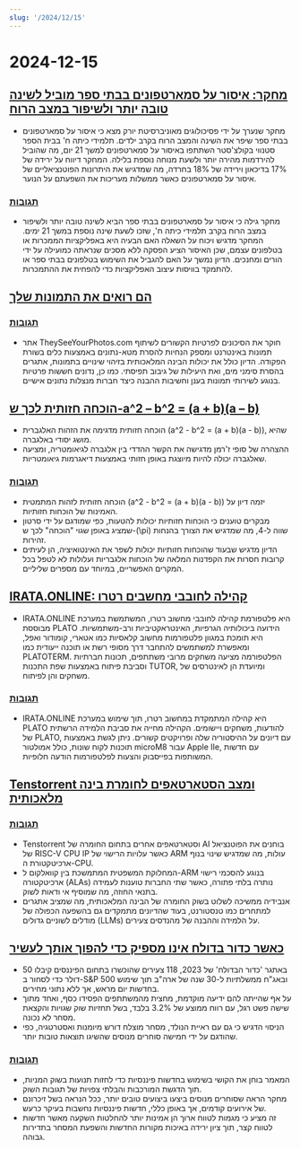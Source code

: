 ```yaml
---
slug: '/2024/12/15'
---
```


# 2024-12-15

## [מחקר: איסור על סמארטפונים בבתי ספר מוביל לשינה טובה יותר ולשיפור במצב הרוח](https://www.york.ac.uk/news-and-events/news/2024/research/school-smartphone-ban-better-sleep/)

- מחקר שנערך על ידי פסיכולוגים מאוניברסיטת יורק מצא כי איסור על סמארטפונים בבתי ספר שיפר את השינה והמצב הרוח בקרב ילדים. תלמידי כיתה ח' בבית הספר סטנווי בקולצ'סטר השתתפו באיסור על סמארטפונים למשך 21 יום, מה שהוביל להירדמות מהירה יותר ולשעת מנוחה נוספת בלילה. המחקר דיווח על ירידה של 17% בדיכאון וירידה של 18% בחרדה, מה שמדגיש את היתרונות הפוטנציאליים של איסור על סמארטפונים כאשר ממשלות מעריכות את השפעתם על הנוער.

### [תגובות](https://news.ycombinator.com/item?id=42420352)

- מחקר גילה כי איסור על סמארטפונים בבתי ספר הביא לשינה טובה יותר ולשיפור במצב הרוח בקרב תלמידי כיתה ח', שזכו לשעת שינה נוספת במשך 21 ימים. המחקר מדגיש ויכוח על השאלה האם הבעיה היא באפליקציות הממכרות או בטלפונים עצמם, שכן האיסור הציע הפסקה ללא מסכים שנראתה כמועילה על ידי הורים ומחנכים. הדיון נמשך על האם להגביל את השימוש בטלפונים בבתי ספר או להתמקד בוויסות עיצוב האפליקציות כדי להפחית את ההתמכרות.

## [הם רואים את התמונות שלך](https://theyseeyourphotos.com/)

### [תגובות](https://news.ycombinator.com/item?id=42419469)

- אתר TheySeeYourPhotos.com חוקר את הסיכונים לפרטיות הקשורים לשיתוף תמונות באינטרנט ומספק הנחיות להסרת מטא-נתונים באמצעות כלים בשורת הפקודה. הדיון כולל את יכולות הבינה המלאכותית בזיהוי שינויים בתמונות, אתגרים בהסרת סימני מים, ואת היעילות של גיבוב תפיסתי. כמו כן, נדונים חששות פרטיות בנוגע לשירותי תמונות בענן וחשיבות ההבנה כיצד חברות מנצלות נתונים אישיים.

## [הוכחה חזותית לכך ש-a^2 – b^2 = (a + b)(a – b)](https://www.futilitycloset.com/2024/12/15/tidy-2/)

- הוכחה חזותית מדגימה את הזהות האלגברית \(a^2 - b^2 = (a + b)(a - b)\), שהיא מושג יסודי באלגברה.
- ההצהרה של סופי ז'רמן מדגישה את הקשר ההדדי בין אלגברה לגיאומטריה, ומציעה שאלגברה יכולה להיות מיוצגת באופן חזותי באמצעות דיאגרמות גיאומטריות.

### [תגובות](https://news.ycombinator.com/item?id=42423409)

- הוכחה חזותית לזהות המתמטית \(a^2 - b^2 = (a + b)(a - b)\) יזמה דיון על האמינות של הוכחות חזותיות.
- מבקרים טוענים כי הוכחות חזותיות יכולות להטעות, כפי שמודגם על ידי סרטון שמציג באופן שגוי "הוכחה" לכך ש-\(\pi\) שווה ל-4, מה שמדגיש את הצורך בהנחות זהירות.
- הדיון מדגיש שבעוד שהוכחות חזותיות יכולות לשפר את האינטואיציה, הן לעיתים קרובות חסרות את הקפדנות המלאה של הוכחות אלגבריות ועלולות לא לטפל בכל המקרים האפשריים, במיוחד עם מספרים שליליים.

## [IRATA.ONLINE: קהילה לחובבי מחשבים רטרו](https://irata.online/)

- IRATA.ONLINE היא פלטפורמת קהילה לחובבי מחשוב רטרו, המשתמשת במערכת מבוססת PLATO הידועה ביכולותיה הגרפיות, האינטראקטיביות ורב-משתמשיות. היא תומכת במגוון פלטפורמות מחשוב קלאסיות כמו אטארי, קומודור ואפל, ומאפשרת למשתמשים להתחבר דרך מסופי רשת או תוכנה ייעודית כמו PLATOTERM. הפלטפורמה מציעה משחקים מרובי משתתפים, תכונות חברתיות וסביבת פיתוח באמצעות שפת התכנות TUTOR, ומיועדת הן לאינטרסים של משחקים והן לפיתוח.

### [תגובות](https://news.ycombinator.com/item?id=42418982)

- IRATA.ONLINE היא קהילה המתמקדת במחשוב רטרו, תוך שימוש במערכת PLATO להודעות, משחקים ויישומים. הקהילה מחייה את סביבת הלמידה הרשתית של PLATO, עם דיונים על ההיסטוריה שלה ופרויקטים קשורים. ניתן לגשת באמצעות תוכנות לקוח שונות, כולל אמולטור microM8 עבור Apple IIe, עם חדשות המשותפות בפייסבוק והצעות לפלטפורמות הודעה חלופיות.

## [Tenstorrent ומצב הסטארטאפים לחומרת בינה מלאכותית](https://irrationalanalysis.substack.com/p/tenstorrent-and-the-state-of-ai-hardware)

### [תגובות](https://news.ycombinator.com/item?id=42421157)

- Tenstorrent וסטארטאפים אחרים בתחום החומרה של AI בוחנים את הפוטנציאל של RISC-V CPU IP כאשר עלויות הרישוי של ARM עולות, מה שמדגיש שינוי בנוף ארכיטקטורת ה-CPU.
- המחלוקת המשפטית המתמשכת בין קוואלקום ל-ARM בנוגע להסכמי רישוי ארכיטקטורה (ALAs) נותרה בלתי פתורה, כאשר שתי החברות טוענות לעמידה בתנאי החוזה, מה שמוסיף אי ודאות לשוק.
- אנבידיה ממשיכה לשלוט בשוק החומרה של הבינה המלאכותית, מה שמציב אתגרים למתחרים כמו טנסטורנט, בעוד שהדיונים מתמקדים גם בהשפעה הכפולה של מודלים לשוניים גדולים (LLMs) על הלמידה וההבנה של מהנדסים צעירים.

## [כאשר כדור בדולח אינו מספיק כדי להפוך אותך לעשיר](https://elmwealth.com/crystal-ball/)

- באתגר 'כדור הבדולח' של 2023, 118 צעירים שהוכשרו בתחום הפיננסים קיבלו 50 דולר כדי לסחור ב-S&P 500 ובאג"ח ממשלתיות ל-30 שנה של ארה"ב תוך שימוש בחדשות יום מראש, אך ללא נתוני מחירים.
- על אף שהייתה להם ידיעה מוקדמת, מחצית מהמשתתפים הפסידו כסף, ואחד מתוך שישה פשט רגל, עם רווח ממוצע של 3.2% בלבד, בשל תחזיות שוק שגויות והקצאת מסחר לא נכונה.
- הניסוי הדגיש כי גם עם ראיית הנולד, מסחר מוצלח דורש מיומנות ואסטרטגיה, כפי שהודגם על ידי חמישה סוחרים מנוסים שהשיגו תוצאות טובות יותר.

### [תגובות](https://news.ycombinator.com/item?id=42422077)

- המאמר בוחן את הקושי בשימוש בחדשות פיננסיות כדי לחזות תנועות בשוק המניות, תוך הדגשת המורכבות והבלתי צפויות של תגובות השוק.
- מחקר הראה שסוחרים מנוסים ביצעו ביצועים טובים יותר, ככל הנראה בשל זיכרונם של אירועים קודמים, אך באופן כללי, חדשות פיננסיות נחשבות בעיקר כרעש.
- זה מציע כי מגמות לטווח ארוך הן אמינות יותר להחלטות השקעה מאשר חדשות לטווח קצר, תוך ציון ירידה באיכות מקורות החדשות והשפעת המסחר בתדירות גבוהה.

<head>
  <meta property="og:title" content="מחקר: איסור על סמארטפונים בבתי ספר מוביל לשינה טובה יותר ולשיפור במצב הרוח" />
  <meta property="og:type" content="website" />
  <meta property="og:image" content="https://og.cho.sh/api/og/?title=%D7%9E%D7%97%D7%A7%D7%A8%3A%20%D7%90%D7%99%D7%A1%D7%95%D7%A8%20%D7%A2%D7%9C%20%D7%A1%D7%9E%D7%90%D7%A8%D7%98%D7%A4%D7%95%D7%A0%D7%99%D7%9D%20%D7%91%D7%91%D7%AA%D7%99%20%D7%A1%D7%A4%D7%A8%20%D7%9E%D7%95%D7%91%D7%99%D7%9C%20%D7%9C%D7%A9%D7%99%D7%A0%D7%94%20%D7%98%D7%95%D7%91%D7%94%20%D7%99%D7%95%D7%AA%D7%A8%20%D7%95%D7%9C%D7%A9%D7%99%D7%A4%D7%95%D7%A8%20%D7%91%D7%9E%D7%A6%D7%91%20%D7%94%D7%A8%D7%95%D7%97&subheading=%D7%99%D7%95%D7%9D%20%D7%A8%D7%90%D7%A9%D7%95%D7%9F%2C%2015%20%D7%91%D7%93%D7%A6%D7%9E%D7%91%D7%A8%202024%3A%20%D7%A1%D7%99%D7%9B%D7%95%D7%9D%20%D7%97%D7%93%D7%A9%D7%95%D7%AA%20Hacker" />
</head>
